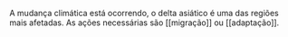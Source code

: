 A mudança climática está ocorrendo, o delta asiático é uma das regiões mais afetadas. As ações necessárias são [[migração]] ou [[adaptação]].